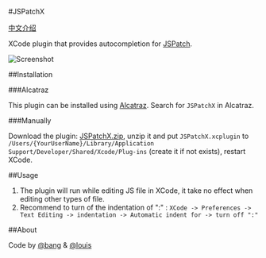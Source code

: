 #JSPatchX

[中文介绍](https://github.com/bang590/JSPatchX/blob/master/README-CN.md)

XCode plugin that provides autocompletion for [JSPatch](https://github.com/bang590/JSPatch). 

![Screenshot](https://raw.github.com/bang590/JSPatchX/master/Resource/Screenshot.gif)

##Installation

###Alcatraz

This plugin can be installed using [Alcatraz](http://alcatraz.io/). Search for `JSPatchX` in Alcatraz.

###Manually

Download the plugin: [JSPatchX.zip](https://raw.github.com/bang590/JSPatchX/master/Resource/JSPatchX.zip), unzip it and put `JSPatchX.xcplugin` to `/Users/{YourUserName}/Library/Application Support/Developer/Shared/Xcode/Plug-ins` (create it if not exists), restart XCode.

##Usage

1. The plugin will run while editing JS file in XCode, it take no effect when editing other types of file.
2. Recommend to turn of the indentation of ":" : `XCode -> Preferences -> Text Editing -> indentation -> Automatic indent for -> turn off ":"`


##About

Code by [@bang](https://github.com/bang590) & [@louis](https://github.com/gabailey)